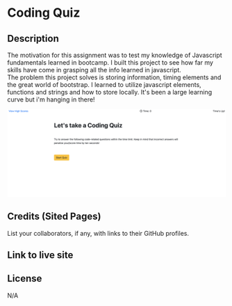 # Coding Quiz

## Description


The motivation for this assignment was to test my knowledge of Javascript fundamentals learned in bootcamp.
I built this project to see how far my skills have come in grasping all the info learned in javascript.  
The problem this project solves is storing information, timing elements and the great world of bootstrap. 
I learned to utilize javascript elements, functions and strings and how to store locally. It's been a large learning curve but i'm hanging in there!




![alt text](assets/images/screenshot.png)

## Credits (Sited Pages)

List your collaborators, if any, with links to their GitHub profiles.

## Link to live site

## License 
N/A


